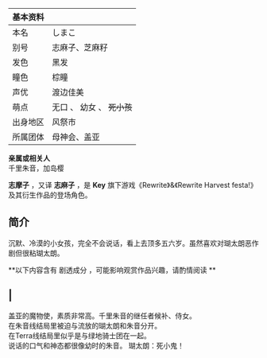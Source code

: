 |  **基本资料**  ||
|---|---|
|本名  |  しまこ   |
|别号  |  志麻子、芝麻籽   |
|发色  |  黑发   |
|瞳色  |  棕瞳   |
|声优  |  渡边佳美   |
|萌点  |  无口  、  幼女  、 ~~死小孩~~  |
|出身地区  |  风祭市   |
|所属团体  |  母神会、盖亚   |
**亲属或相关人**  
千里朱音，加岛樱  
  
**志摩子** ，又译 **志麻子** ，是 **Key** 旗下游戏《Rewrite》&《Rewrite Harvest
festa!》及其衍生作品的登场角色。

##  简介

沉默、冷漠的小女孩，完全不会说话，看上去顶多五六岁。虽然喜欢对瑚太朗恶作剧但很粘瑚太朗。

**以下内容含有 剧透成分  ，可能影响观赏作品兴趣，请酌情阅读 **

|  
---  
盖亚的魔物使，素质非常高。千里朱音的继任者候补、侍女。 </br> 在朱音线结局里被迫与流放的瑚太朗和朱音分开。 </br>
在Terra线结局里似乎是与绿地骑士团在一起。 </br> 说话的口气和神态都很像幼时的朱音。  瑚太朗：死小鬼！  </br>

